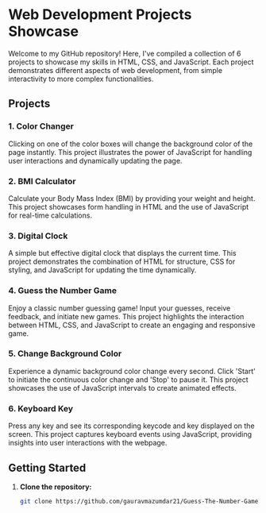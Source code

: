 # Web Development Projects Showcase

Welcome to my GitHub repository! Here, I've compiled a collection of 6 projects to showcase my skills in HTML, CSS, and JavaScript. Each project demonstrates different aspects of web development, from simple interactivity to more complex functionalities.

## Projects

### 1. Color Changer
Clicking on one of the color boxes will change the background color of the page instantly. This project illustrates the power of JavaScript for handling user interactions and dynamically updating the page.

### 2. BMI Calculator
Calculate your Body Mass Index (BMI) by providing your weight and height. This project showcases form handling in HTML and the use of JavaScript for real-time calculations.

### 3. Digital Clock
A simple but effective digital clock that displays the current time. This project demonstrates the combination of HTML for structure, CSS for styling, and JavaScript for updating the time dynamically.

### 4. Guess the Number Game
Enjoy a classic number guessing game! Input your guesses, receive feedback, and initiate new games. This project highlights the interaction between HTML, CSS, and JavaScript to create an engaging and responsive game.

### 5. Change Background Color
Experience a dynamic background color change every second. Click 'Start' to initiate the continuous color change and 'Stop' to pause it. This project showcases the use of JavaScript intervals to create animated effects.

### 6. Keyboard Key
Press any key and see its corresponding keycode and key displayed on the screen. This project captures keyboard events using JavaScript, providing insights into user interactions with the webpage.

## Getting Started

1. **Clone the repository:**
   ```bash
   git clone https://github.com/gauravmazumdar21/Guess-The-Number-Game.git
